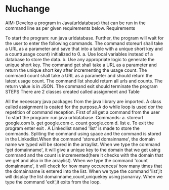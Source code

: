 # Nuchange
AIM: Develop a program in Java(urldatabase) that can be run in the command line as per given requirements below. Requirements

To start the program: run java urldatabase. Further, the program will wait for the user to enter the following commands. The command storeurl shall take a URL as a parameter and save that into a table with a unique short key and a count(usage count) initialized to 0. a. Use local variables instead of a database to store the data. b. Use any appropriate logic to generate the unique short key. The command get shall take a URL as a parameter and return the unique short key after incrementing the usage count. The command count shall take a URL as a parameter and should return the latest usage count. The command list should return all urls and counts. The return value is in JSON. The command exit should terminate the program STEPS
There are 2 classes created called assignment and Table

All the necessary java packages from the java library are imported. A class called assignment is ceated for the purpose.A do while loop is used dor the repetition of command reception. First of all get a command from the user To start the program: run java urldatabase. 
Commands: 
a. storeurl google.com 
b. get google.com 
c. count google.com 
d. list 
e. To exit the program enter exit .
A Linkedlist named 'list' is made to store the commands. Spliting the command using space and the command is stored in the Linkedlist.When the command 'storeurl domainname', the domain name we typed will be stored in the arraylist. When we type the command 'get domainname', it will give a unique key to the domain that we get using command and the count is incremented(here it checks with the domain that we get and also in the arraylist). When we type the command 'count domainname', it will check for how many occurences/ how many times that the domainname is entered into the list. When we type the command 'list',it will display the list domainname,count,uniquekey using jsonarray. When we type the command 'exit',it exits from the loop.
